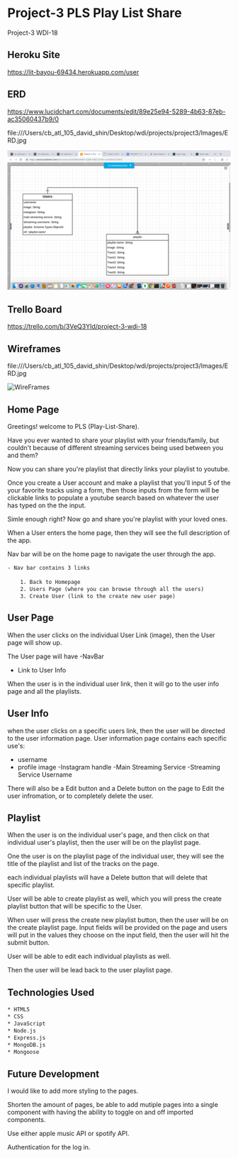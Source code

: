 # Project-3 PLS Play List Share


Project-3 WDI-18

## Heroku Site

https://lit-bayou-69434.herokuapp.com/user

## ERD

https://www.lucidchart.com/documents/edit/89e25e94-5289-4b63-87eb-ac35060437b9/0


file:///Users/cb_atl_105_david_shin/Desktop/wdi/projects/project3/Images/ERD.jpg


![ERD](Images/ERD.jpg)

## Trello Board

https://trello.com/b/3VeQ3YId/project-3-wdi-18

## Wireframes

file:///Users/cb_atl_105_david_shin/Desktop/wdi/projects/project3/Images/ERD.jpg

![WireFrames](Images/)


## Home Page

Greetings! welcome to PLS (Play-List-Share). 

Have you ever wanted to share your playlist with your friends/family, but couldn't because of different streaming services being used between you and them? 

Now you can share you're playlist that directly links your playlist to youtube.

Once you create a User account and make a playlist that you'll input 5 of the your favorite tracks using a form, then those inputs from the form will be clickable links to populate a youtube search based on whatever the user has typed on the the input.

Simle enough right?  Now go and share you're playlist with your loved ones.


When a User enters the home page, then they will see the full description of the app.

Nav bar will be on the home page to navigate the user through the app.

    - Nav bar contains 3 links

        1. Back to Homepage
        2. Users Page (where you can browse through all the users)
        3. Create User (link to the create new user page)

## User Page

When the user clicks on the individual User Link (image), then the User page will show up.

The User page will have
-NavBar
- Link to User Info

When the user is in the individual user link, then it will go to the user info page and all the playlists.

## User Info

when the user clicks on a specific users link, then the user will be directed to the user information page.   User information page contains each specific use's:

- username
- profile image
-Instagram handle
-Main Streaming Service 
-Streaming Service Username

There will also be a Edit button and a Delete button on the page to Edit the user infromation, or to completely delete the user.

## Playlist

When the user is on the individual user's page, and then click on that individual user's playlist, then the user will be on the playlist page. 

One the user is on the playlist page of the individual user, they will see the title of the playlist and list of the tracks on the page.

each individual playlists will have a Delete button that will delete that specific playlist.

User will be able to create playlist as well, which you will press the create playlist button that will be specific to the User.

When user will press the create new playlist button, then the user will be on the create playlist page.  Input fields will be provided on the page and users will put in the values they choose on the input field, then the user will hit the submit button.

User will be able to edit each individual playlists as well.

Then the user will be lead back to the user playlist page.



## Technologies Used

    * HTML5
    * CSS
    * JavaScript
    * Node.js
    * Express.js
    * MongoDB.js
    * Mongoose
   

## Future Development

I would like to add more styling to the pages.

Shorten the amount of pages, be able to add mutiple pages into a single component with having the ability to toggle on and off imported components.

Use either apple music API or spotify API.

Authentication for the log in.

